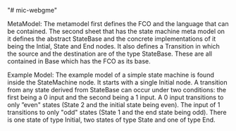 "# mic-webgme" 

MetaModel:
The metamodel first defines the FCO and the language that can be contained. The second sheet that has the state machine meta model on it defines the abstract StateBase and the concrete implementations of it being the Intial, State and End nodes. It also defines a Transition in which the source and the destination are of the type StateBase. These are all contained in Base which has the FCO as its base. 

Example Model:
The example model of a simple state machine is found inside the StateMachine node. It starts with a single Initial node. A transition from any state derived from StateBase can occur under two conditions: the first being a 0 input and the second being a 1 input. A 0 input transitions to only ”even" states (State 2 and the initial state being even). The input of 1 transitions to only "odd" states (State 1 and the end state being odd). There is one state of type Initial, two states of type State and one of type End.
